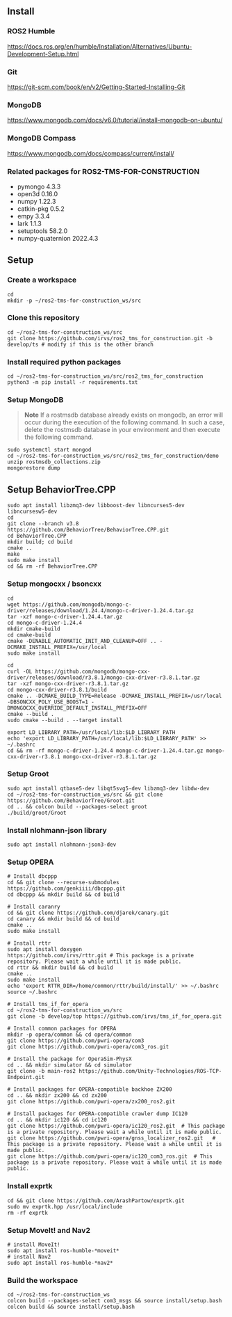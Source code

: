 ## Install

### ROS2 Humble

https://docs.ros.org/en/humble/Installation/Alternatives/Ubuntu-Development-Setup.html

### Git

https://git-scm.com/book/en/v2/Getting-Started-Installing-Git

### MongoDB

https://www.mongodb.com/docs/v6.0/tutorial/install-mongodb-on-ubuntu/

### MongoDB Compass

https://www.mongodb.com/docs/compass/current/install/


### Related packages for ROS2-TMS-FOR-CONSTRUCTION
- pymongo 4.3.3
- open3d 0.16.0
- numpy 1.22.3
- catkin-pkg 0.5.2
- empy 3.3.4
- lark 1.1.3
- setuptools 58.2.0
- numpy-quaternion 2022.4.3

## Setup

### Create a workspace

```
cd
mkdir -p ~/ros2-tms-for-construction_ws/src
```

### Clone this repository

```
cd ~/ros2-tms-for-construction_ws/src
git clone https://github.com/irvs/ros2_tms_for_construction.git -b develop/ts # modify if this is the other branch
```


### Install required python packages
```
cd ~/ros2-tms-for-construction_ws/src/ros2_tms_for_construction
python3 -m pip install -r requirements.txt
```

### Setup MongoDB

> **Note**
> If a rostmsdb database already exists on mongodb, an error will occur during the execution of the following command. In such a case, delete the rostmsdb database in your environment and then execute the following command.


```
sudo systemctl start mongod
cd ~/ros2-tms-for-construction_ws/src/ros2_tms_for_construction/demo
unzip rostmsdb_collections.zip
mongorestore dump
```

## Setup BehaviorTree.CPP

```
sudo apt install libzmq3-dev libboost-dev libncurses5-dev libncursesw5-dev
cd
git clone --branch v3.8 https://github.com/BehaviorTree/BehaviorTree.CPP.git
cd BehaviorTree.CPP
mkdir build; cd build
cmake ..
make
sudo make install
cd && rm -rf BehaviorTree.CPP
```

### Setup mongocxx / bsoncxx

```
cd
wget https://github.com/mongodb/mongo-c-driver/releases/download/1.24.4/mongo-c-driver-1.24.4.tar.gz
tar -xzf mongo-c-driver-1.24.4.tar.gz
cd mongo-c-driver-1.24.4
mkdir cmake-build
cd cmake-build
cmake -DENABLE_AUTOMATIC_INIT_AND_CLEANUP=OFF .. -DCMAKE_INSTALL_PREFIX=/usr/local
sudo make install

cd
curl -OL https://github.com/mongodb/mongo-cxx-driver/releases/download/r3.8.1/mongo-cxx-driver-r3.8.1.tar.gz
tar -xzf mongo-cxx-driver-r3.8.1.tar.gz
cd mongo-cxx-driver-r3.8.1/build
cmake .. -DCMAKE_BUILD_TYPE=Release -DCMAKE_INSTALL_PREFIX=/usr/local -DBSONCXX_POLY_USE_BOOST=1 -DMONGOCXX_OVERRIDE_DEFAULT_INSTALL_PREFIX=OFF
cmake --build .
sudo cmake --build . --target install

export LD_LIBRARY_PATH=/usr/local/lib:$LD_LIBRARY_PATH
echo 'export LD_LIBRARY_PATH=/usr/local/lib:$LD_LIBRARY_PATH' >> ~/.bashrc
cd && rm -rf mongo-c-driver-1.24.4 mongo-c-driver-1.24.4.tar.gz mongo-cxx-driver-r3.8.1 mongo-cxx-driver-r3.8.1.tar.gz
```

### Setup Groot
```
sudo apt install qtbase5-dev libqt5svg5-dev libzmq3-dev libdw-dev
cd ~/ros2-tms-for-construction_ws/src && git clone https://github.com/BehaviorTree/Groot.git
cd .. && colcon build --packages-select groot
./build/groot/Groot
```

### Install nlohmann-json library
```
sudo apt install nlohmann-json3-dev
```

### Setup OPERA
```
# Install dbcppp
cd && git clone --recurse-submodules https://github.com/genkiiii/dbcppp.git
cd dbcppp && mkdir build && cd build

# Install caranry
cd && git clone https://github.com/djarek/canary.git
cd canary && mkdir build && cd build
cmake ..
sudo make install

# Install rttr
sudo apt install doxygen
https://github.com/irvs/rttr.git # This package is a private repository. Please wait a while until it is made public.
cd rttr && mkdir build && cd build
cmake ..
sudo make install
echo 'export RTTR_DIR=/home/common/rttr/build/install/' >> ~/.bashrc
source ~/.bashrc

# Install tms_if_for_opera
cd ~/ros2-tms-for-construction_ws/src
git clone -b develop/top https://github.com/irvs/tms_if_for_opera.git

# Install common packages for OPERA
mkdir -p opera/common && cd opera/common
git clone https://github.com/pwri-opera/com3
git clone https://github.com/pwri-opera/com3_ros.git

# Install the package for OperaSim-PhysX
cd .. && mkdir simulator && cd simulator
git clone -b main-ros2 https://github.com/Unity-Technologies/ROS-TCP-Endpoint.git

# Install packages for OPERA-compatible backhoe ZX200
cd .. && mkdir zx200 && cd zx200
git clone https://github.com/pwri-opera/zx200_ros2.git

# Install packages for OPERA-compatible crawler dump IC120
cd .. && mkdir ic120 && cd ic120
git clone https://github.com/pwri-opera/ic120_ros2.git  # This package is a private repository. Please wait a while until it is made public.
git clone https://github.com/pwri-opera/gnss_localizer_ros2.git   # This package is a private repository. Please wait a while until it is made public.
git clone https://github.com/pwri-opera/ic120_com3_ros.git  # This package is a private repository. Please wait a while until it is made public.
```

### Install exprtk
```
cd && git clone https://github.com/ArashPartow/exprtk.git
sudo mv exprtk.hpp /usr/local/include
rm -rf exprtk
```

### Setup MoveIt! and Nav2
```
# install MoveIt!
sudo apt install ros-humble-*moveit*
# install Nav2
sudo apt install ros-humble-*nav2*
```

### Build the workspace

```
cd ~/ros2-tms-for-construction_ws
colcon build --packages-select com3_msgs && source install/setup.bash
colcon build && source install/setup.bash
```